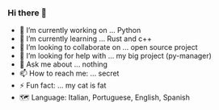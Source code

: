 ### Hi there 👋


- 🔭 I’m currently working on ... Python
- 🌱 I’m currently learning ... Rust and c++
- 👯 I’m looking to collaborate on ... open source project
- 🤔 I’m looking for help with ... my big project (py-manager)
- 💬 Ask me about ... nothing
- 📫 How to reach me: ... secret
- ⚡ Fun fact: ... my cat is fat
- 🗺️ Language: Italian, Portuguese, English, Spanish


